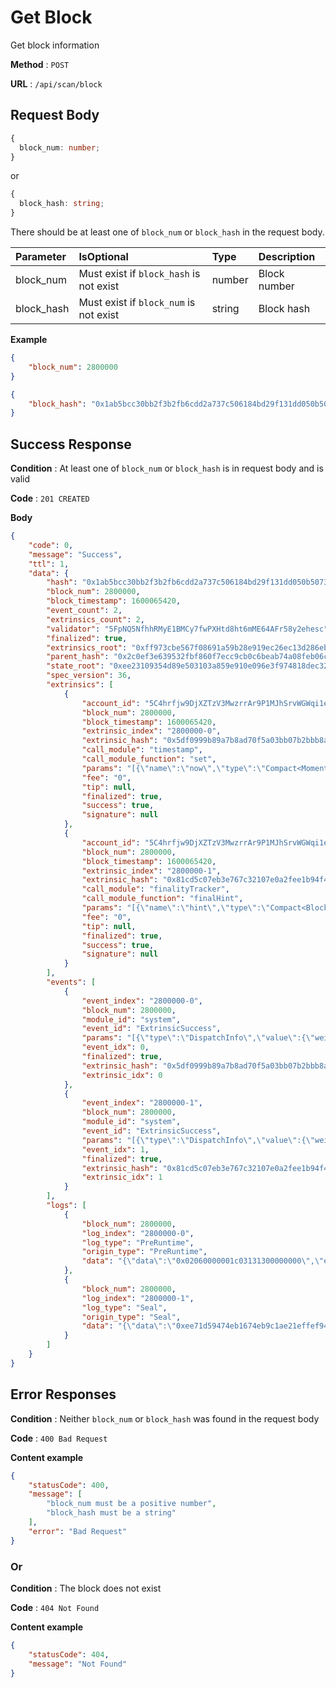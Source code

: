 # Get Block

Get block information

**Method** : `POST`

**URL** : `/api/scan/block`


## Request Body

```ts
{
  block_num: number;
}
```
or
```ts
{
  block_hash: string;
}
```
There should be at least one of `block_num` or `block_hash` in the request body.

| Parameter | IsOptional | Type | Description |
|:----------|:---|:-----|:------------|
|block_num|Must exist if `block_hash` is not exist|number|Block number|
|block_hash|Must exist if `block_num` is not exist|string|Block hash|


**Example** 
```json
{
	"block_num": 2800000
}
```
```json
{
	"block_hash": "0x1ab5bcc30bb2f3b2fb6cdd2a737c506184bd29f131dd050b5073990880d0a1ff"
}
```

## Success Response

**Condition** : At least one of `block_num` or `block_hash` is in request body and is valid

**Code** : `201 CREATED`

**Body**

```json
{
    "code": 0,
    "message": "Success",
    "ttl": 1,
    "data": {
        "hash": "0x1ab5bcc30bb2f3b2fb6cdd2a737c506184bd29f131dd050b5073990880d0a1ff",
        "block_num": 2800000,
        "block_timestamp": 1600065420,
        "event_count": 2,
        "extrinsics_count": 2,
        "validator": "5FpNQ5NfhhRMyE1BMCy7fwPXHtd8ht6mME64AFr58y2ehesc",
        "finalized": true,
        "extrinsics_root": "0xff973cbe567f08691a59b28e919ec26ec13d286eb5391c3cc366ded0072cf168",
        "parent_hash": "0x2c0ef3e639532fbf860f7ecc9cb0c6beab74a08feb06c7e292d013dc3199d892",
        "state_root": "0xee23109354d89e503103a859e910e096e3f974818dec32d70633b1bc2d0bf37c",
        "spec_version": 36,
        "extrinsics": [
            {
                "account_id": "5C4hrfjw9DjXZTzV3MwzrrAr9P1MJhSrvWGWqi1eSuyUpnhM",
                "block_num": 2800000,
                "block_timestamp": 1600065420,
                "extrinsic_index": "2800000-0",
                "extrinsic_hash": "0x5df0999b89a7b8ad70f5a03bb07b2bbb8ab55606278b5004e0779a7e52a883f0",
                "call_module": "timestamp",
                "call_module_function": "set",
                "params": "[{\"name\":\"now\",\"type\":\"Compact<Moment>\",\"value\":1600065420000}]",
                "fee": "0",
                "tip": null,
                "finalized": true,
                "success": true,
                "signature": null
            },
            {
                "account_id": "5C4hrfjw9DjXZTzV3MwzrrAr9P1MJhSrvWGWqi1eSuyUpnhM",
                "block_num": 2800000,
                "block_timestamp": 1600065420,
                "extrinsic_index": "2800000-1",
                "extrinsic_hash": "0x81cd5c07eb3e767c32107e0a2fee1b94f42c89dbf452435016ffd8c6cfcd412e",
                "call_module": "finalityTracker",
                "call_module_function": "finalHint",
                "params": "[{\"name\":\"hint\",\"type\":\"Compact<BlockNumber>\",\"value\":2799995}]",
                "fee": "0",
                "tip": null,
                "finalized": true,
                "success": true,
                "signature": null
            }
        ],
        "events": [
            {
                "event_index": "2800000-0",
                "block_num": 2800000,
                "module_id": "system",
                "event_id": "ExtrinsicSuccess",
                "params": "[{\"type\":\"DispatchInfo\",\"value\":{\"weight\":10000,\"class\":\"Operational\",\"paysFee\":true}}]",
                "event_idx": 0,
                "finalized": true,
                "extrinsic_hash": "0x5df0999b89a7b8ad70f5a03bb07b2bbb8ab55606278b5004e0779a7e52a883f0",
                "extrinsic_idx": 0
            },
            {
                "event_index": "2800000-1",
                "block_num": 2800000,
                "module_id": "system",
                "event_id": "ExtrinsicSuccess",
                "params": "[{\"type\":\"DispatchInfo\",\"value\":{\"weight\":10000,\"class\":\"Normal\",\"paysFee\":true}}]",
                "event_idx": 1,
                "finalized": true,
                "extrinsic_hash": "0x81cd5c07eb3e767c32107e0a2fee1b94f42c89dbf452435016ffd8c6cfcd412e",
                "extrinsic_idx": 1
            }
        ],
        "logs": [
            {
                "block_num": 2800000,
                "log_index": "2800000-0",
                "log_type": "PreRuntime",
                "origin_type": "PreRuntime",
                "data": "{\"data\":\"0x02060000001c03131300000000\",\"engine\":1161969986}"
            },
            {
                "block_num": 2800000,
                "log_index": "2800000-1",
                "log_type": "Seal",
                "origin_type": "Seal",
                "data": "{\"data\":\"0xee71d59474eb1674eb9c1ae21effef949a08fd3384992e3e6c9e495fda1a8a18de491b2e40caefdaf4918e294850bfa77c304eb02ded4718c58474e5be6aa087\",\"engine\":1161969986}"
            }
        ]
    }
}
```

## Error Responses

**Condition** : Neither `block_num` or `block_hash` was found in the request body

**Code** : `400 Bad Request`


**Content example**

```json
{
    "statusCode": 400,
    "message": [
        "block_num must be a positive number",
        "block_hash must be a string"
    ],
    "error": "Bad Request"
}
```

### Or

**Condition** : The block does not exist

**Code** : `404 Not Found`

**Content example**

```json
{
    "statusCode": 404,
    "message": "Not Found"
}
```

